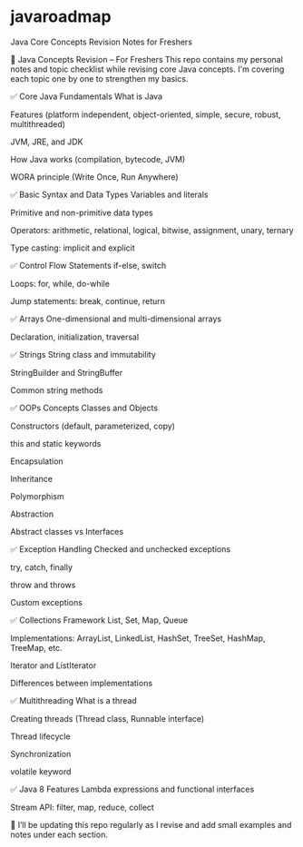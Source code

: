 # javaroadmap
Java Core Concepts Revision Notes for Freshers

📘 Java Concepts Revision – For Freshers
This repo contains my personal notes and topic checklist while revising core Java concepts. I'm covering each topic one by one to strengthen my basics.

✅ Core Java Fundamentals
What is Java

Features (platform independent, object-oriented, simple, secure, robust, multithreaded)

JVM, JRE, and JDK

How Java works (compilation, bytecode, JVM)

WORA principle (Write Once, Run Anywhere)

✅ Basic Syntax and Data Types
Variables and literals

Primitive and non-primitive data types

Operators: arithmetic, relational, logical, bitwise, assignment, unary, ternary

Type casting: implicit and explicit

✅ Control Flow Statements
if-else, switch

Loops: for, while, do-while

Jump statements: break, continue, return

✅ Arrays
One-dimensional and multi-dimensional arrays

Declaration, initialization, traversal

✅ Strings
String class and immutability

StringBuilder and StringBuffer

Common string methods

✅ OOPs Concepts
Classes and Objects

Constructors (default, parameterized, copy)

this and static keywords

Encapsulation

Inheritance

Polymorphism

Abstraction

Abstract classes vs Interfaces

✅ Exception Handling
Checked and unchecked exceptions

try, catch, finally

throw and throws

Custom exceptions

✅ Collections Framework
List, Set, Map, Queue

Implementations: ArrayList, LinkedList, HashSet, TreeSet, HashMap, TreeMap, etc.

Iterator and ListIterator

Differences between implementations

✅ Multithreading
What is a thread

Creating threads (Thread class, Runnable interface)

Thread lifecycle

Synchronization

volatile keyword

✅ Java 8 Features
Lambda expressions and functional interfaces

Stream API: filter, map, reduce, collect

📝 I’ll be updating this repo regularly as I revise and add small examples and notes under each section.
